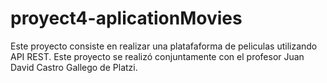 # proyect4-aplicationMovies
Este proyecto consiste en realizar una platafaforma de peliculas utilizando API REST. Este proyecto se realizó conjuntamente con el profesor Juan David Castro Gallego de Platzi.

